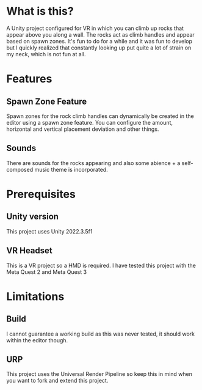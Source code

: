 # What is this?
A Unity project configured for VR in which you can climb up rocks that appear above you along a wall.
The rocks act as climb handles and appear based on spawn zones.
It's fun to do for a while and it was fun to develop but I quickly realized that constantly looking up put quite a lot of strain on my neck, which is not fun at all.

# Features
## Spawn Zone Feature
Spawn zones for the rock climb handles can dynamically be created in the editor using a spawn zone feature.
You can configure the amount, horizontal and vertical placement deviation and other things.
## Sounds
There are sounds for the rocks appearing and also some abience + a self-composed music theme is incorporated.

# Prerequisites
## Unity version
This project uses Unity 2022.3.5f1
## VR Headset
This is a VR project so a HMD is required. I have tested this project with the Meta Quest 2 and Meta Quest 3

# Limitations
## Build
I cannot guarantee a working build as this was never tested, it should work within the editor though.
## URP
This  project uses the Universal Render Pipeline so keep this in mind when you want to fork and extend this project.
